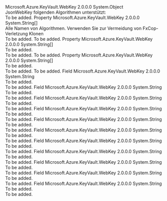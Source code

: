<Type Name="JsonWebKeySignatureAlgorithm" FullName="Microsoft.Azure.KeyVault.WebKey.JsonWebKeySignatureAlgorithm">
  <TypeSignature Language="C#" Value="public static class JsonWebKeySignatureAlgorithm" />
  <TypeSignature Language="ILAsm" Value=".class public auto ansi abstract sealed beforefieldinit JsonWebKeySignatureAlgorithm extends System.Object" />
  <TypeSignature Language="DocId" Value="T:Microsoft.Azure.KeyVault.WebKey.JsonWebKeySignatureAlgorithm" />
  <TypeSignature Language="VB.NET" Value="Public Class JsonWebKeySignatureAlgorithm" />
  <TypeSignature Language="F#" Value="type JsonWebKeySignatureAlgorithm = class" />
  <AssemblyInfo>
    <AssemblyName>Microsoft.Azure.KeyVault.WebKey</AssemblyName>
    <AssemblyVersion>2.0.0.0</AssemblyVersion>
  </AssemblyInfo>
  <Base>
    <BaseTypeName>System.Object</BaseTypeName>
  </Base>
  <Interfaces />
  <Docs>
    <summary>
            JsonWebKey folgenden Algorithmen unterstützt:
            </summary>
    <remarks>To be added.</remarks>
  </Docs>
  <Members>
    <Member MemberName="AllAlgorithms">
      <MemberSignature Language="C#" Value="public static string[] AllAlgorithms { get; }" />
      <MemberSignature Language="ILAsm" Value=".property string[] AllAlgorithms" />
      <MemberSignature Language="DocId" Value="P:Microsoft.Azure.KeyVault.WebKey.JsonWebKeySignatureAlgorithm.AllAlgorithms" />
      <MemberSignature Language="VB.NET" Value="Public Shared ReadOnly Property AllAlgorithms As String()" />
      <MemberSignature Language="F#" Value="member this.AllAlgorithms : string[]" Usage="Microsoft.Azure.KeyVault.WebKey.JsonWebKeySignatureAlgorithm.AllAlgorithms" />
      <MemberType>Property</MemberType>
      <AssemblyInfo>
        <AssemblyName>Microsoft.Azure.KeyVault.WebKey</AssemblyName>
        <AssemblyVersion>2.0.0.0</AssemblyVersion>
      </AssemblyInfo>
      <ReturnValue>
        <ReturnType>System.String[]</ReturnType>
      </ReturnValue>
      <Docs>
        <summary>
            Alle Namen von Algorithmen. Verwenden Sie zur Vermeidung von FxCop-Verletzung Klonen
            </summary>
        <value>To be added.</value>
        <remarks>To be added.</remarks>
      </Docs>
    </Member>
    <Member MemberName="AllEcAlgorithms">
      <MemberSignature Language="C#" Value="public static string[] AllEcAlgorithms { get; }" />
      <MemberSignature Language="ILAsm" Value=".property string[] AllEcAlgorithms" />
      <MemberSignature Language="DocId" Value="P:Microsoft.Azure.KeyVault.WebKey.JsonWebKeySignatureAlgorithm.AllEcAlgorithms" />
      <MemberSignature Language="VB.NET" Value="Public Shared ReadOnly Property AllEcAlgorithms As String()" />
      <MemberSignature Language="F#" Value="member this.AllEcAlgorithms : string[]" Usage="Microsoft.Azure.KeyVault.WebKey.JsonWebKeySignatureAlgorithm.AllEcAlgorithms" />
      <MemberType>Property</MemberType>
      <AssemblyInfo>
        <AssemblyName>Microsoft.Azure.KeyVault.WebKey</AssemblyName>
        <AssemblyVersion>2.0.0.0</AssemblyVersion>
      </AssemblyInfo>
      <ReturnValue>
        <ReturnType>System.String[]</ReturnType>
      </ReturnValue>
      <Docs>
        <summary>To be added.</summary>
        <value>To be added.</value>
        <remarks>To be added.</remarks>
      </Docs>
    </Member>
    <Member MemberName="AllRsaAlgorithms">
      <MemberSignature Language="C#" Value="public static string[] AllRsaAlgorithms { get; }" />
      <MemberSignature Language="ILAsm" Value=".property string[] AllRsaAlgorithms" />
      <MemberSignature Language="DocId" Value="P:Microsoft.Azure.KeyVault.WebKey.JsonWebKeySignatureAlgorithm.AllRsaAlgorithms" />
      <MemberSignature Language="VB.NET" Value="Public Shared ReadOnly Property AllRsaAlgorithms As String()" />
      <MemberSignature Language="F#" Value="member this.AllRsaAlgorithms : string[]" Usage="Microsoft.Azure.KeyVault.WebKey.JsonWebKeySignatureAlgorithm.AllRsaAlgorithms" />
      <MemberType>Property</MemberType>
      <AssemblyInfo>
        <AssemblyName>Microsoft.Azure.KeyVault.WebKey</AssemblyName>
        <AssemblyVersion>2.0.0.0</AssemblyVersion>
      </AssemblyInfo>
      <ReturnValue>
        <ReturnType>System.String[]</ReturnType>
      </ReturnValue>
      <Docs>
        <summary>To be added.</summary>
        <value>To be added.</value>
        <remarks>To be added.</remarks>
      </Docs>
    </Member>
    <Member MemberName="ECDSA256">
      <MemberSignature Language="C#" Value="public const string ECDSA256;" />
      <MemberSignature Language="ILAsm" Value=".field public static literal string ECDSA256" />
      <MemberSignature Language="DocId" Value="F:Microsoft.Azure.KeyVault.WebKey.JsonWebKeySignatureAlgorithm.ECDSA256" />
      <MemberSignature Language="VB.NET" Value="Public Const ECDSA256 As String " />
      <MemberSignature Language="F#" Value="val mutable ECDSA256 : string" Usage="Microsoft.Azure.KeyVault.WebKey.JsonWebKeySignatureAlgorithm.ECDSA256" />
      <MemberType>Field</MemberType>
      <AssemblyInfo>
        <AssemblyName>Microsoft.Azure.KeyVault.WebKey</AssemblyName>
        <AssemblyVersion>2.0.0.0</AssemblyVersion>
      </AssemblyInfo>
      <ReturnValue>
        <ReturnType>System.String</ReturnType>
      </ReturnValue>
      <Docs>
        <summary>To be added.</summary>
        <remarks>To be added.</remarks>
      </Docs>
    </Member>
    <Member MemberName="ES256">
      <MemberSignature Language="C#" Value="public const string ES256;" />
      <MemberSignature Language="ILAsm" Value=".field public static literal string ES256" />
      <MemberSignature Language="DocId" Value="F:Microsoft.Azure.KeyVault.WebKey.JsonWebKeySignatureAlgorithm.ES256" />
      <MemberSignature Language="VB.NET" Value="Public Const ES256 As String " />
      <MemberSignature Language="F#" Value="val mutable ES256 : string" Usage="Microsoft.Azure.KeyVault.WebKey.JsonWebKeySignatureAlgorithm.ES256" />
      <MemberType>Field</MemberType>
      <AssemblyInfo>
        <AssemblyName>Microsoft.Azure.KeyVault.WebKey</AssemblyName>
        <AssemblyVersion>2.0.0.0</AssemblyVersion>
      </AssemblyInfo>
      <ReturnValue>
        <ReturnType>System.String</ReturnType>
      </ReturnValue>
      <Docs>
        <summary>To be added.</summary>
        <remarks>To be added.</remarks>
      </Docs>
    </Member>
    <Member MemberName="ES384">
      <MemberSignature Language="C#" Value="public const string ES384;" />
      <MemberSignature Language="ILAsm" Value=".field public static literal string ES384" />
      <MemberSignature Language="DocId" Value="F:Microsoft.Azure.KeyVault.WebKey.JsonWebKeySignatureAlgorithm.ES384" />
      <MemberSignature Language="VB.NET" Value="Public Const ES384 As String " />
      <MemberSignature Language="F#" Value="val mutable ES384 : string" Usage="Microsoft.Azure.KeyVault.WebKey.JsonWebKeySignatureAlgorithm.ES384" />
      <MemberType>Field</MemberType>
      <AssemblyInfo>
        <AssemblyName>Microsoft.Azure.KeyVault.WebKey</AssemblyName>
        <AssemblyVersion>2.0.0.0</AssemblyVersion>
      </AssemblyInfo>
      <ReturnValue>
        <ReturnType>System.String</ReturnType>
      </ReturnValue>
      <Docs>
        <summary>To be added.</summary>
        <remarks>To be added.</remarks>
      </Docs>
    </Member>
    <Member MemberName="ES512">
      <MemberSignature Language="C#" Value="public const string ES512;" />
      <MemberSignature Language="ILAsm" Value=".field public static literal string ES512" />
      <MemberSignature Language="DocId" Value="F:Microsoft.Azure.KeyVault.WebKey.JsonWebKeySignatureAlgorithm.ES512" />
      <MemberSignature Language="VB.NET" Value="Public Const ES512 As String " />
      <MemberSignature Language="F#" Value="val mutable ES512 : string" Usage="Microsoft.Azure.KeyVault.WebKey.JsonWebKeySignatureAlgorithm.ES512" />
      <MemberType>Field</MemberType>
      <AssemblyInfo>
        <AssemblyName>Microsoft.Azure.KeyVault.WebKey</AssemblyName>
        <AssemblyVersion>2.0.0.0</AssemblyVersion>
      </AssemblyInfo>
      <ReturnValue>
        <ReturnType>System.String</ReturnType>
      </ReturnValue>
      <Docs>
        <summary>To be added.</summary>
        <remarks>To be added.</remarks>
      </Docs>
    </Member>
    <Member MemberName="PS256">
      <MemberSignature Language="C#" Value="public const string PS256;" />
      <MemberSignature Language="ILAsm" Value=".field public static literal string PS256" />
      <MemberSignature Language="DocId" Value="F:Microsoft.Azure.KeyVault.WebKey.JsonWebKeySignatureAlgorithm.PS256" />
      <MemberSignature Language="VB.NET" Value="Public Const PS256 As String " />
      <MemberSignature Language="F#" Value="val mutable PS256 : string" Usage="Microsoft.Azure.KeyVault.WebKey.JsonWebKeySignatureAlgorithm.PS256" />
      <MemberType>Field</MemberType>
      <AssemblyInfo>
        <AssemblyName>Microsoft.Azure.KeyVault.WebKey</AssemblyName>
        <AssemblyVersion>2.0.0.0</AssemblyVersion>
      </AssemblyInfo>
      <ReturnValue>
        <ReturnType>System.String</ReturnType>
      </ReturnValue>
      <Docs>
        <summary>To be added.</summary>
        <remarks>To be added.</remarks>
      </Docs>
    </Member>
    <Member MemberName="PS384">
      <MemberSignature Language="C#" Value="public const string PS384;" />
      <MemberSignature Language="ILAsm" Value=".field public static literal string PS384" />
      <MemberSignature Language="DocId" Value="F:Microsoft.Azure.KeyVault.WebKey.JsonWebKeySignatureAlgorithm.PS384" />
      <MemberSignature Language="VB.NET" Value="Public Const PS384 As String " />
      <MemberSignature Language="F#" Value="val mutable PS384 : string" Usage="Microsoft.Azure.KeyVault.WebKey.JsonWebKeySignatureAlgorithm.PS384" />
      <MemberType>Field</MemberType>
      <AssemblyInfo>
        <AssemblyName>Microsoft.Azure.KeyVault.WebKey</AssemblyName>
        <AssemblyVersion>2.0.0.0</AssemblyVersion>
      </AssemblyInfo>
      <ReturnValue>
        <ReturnType>System.String</ReturnType>
      </ReturnValue>
      <Docs>
        <summary>To be added.</summary>
        <remarks>To be added.</remarks>
      </Docs>
    </Member>
    <Member MemberName="PS512">
      <MemberSignature Language="C#" Value="public const string PS512;" />
      <MemberSignature Language="ILAsm" Value=".field public static literal string PS512" />
      <MemberSignature Language="DocId" Value="F:Microsoft.Azure.KeyVault.WebKey.JsonWebKeySignatureAlgorithm.PS512" />
      <MemberSignature Language="VB.NET" Value="Public Const PS512 As String " />
      <MemberSignature Language="F#" Value="val mutable PS512 : string" Usage="Microsoft.Azure.KeyVault.WebKey.JsonWebKeySignatureAlgorithm.PS512" />
      <MemberType>Field</MemberType>
      <AssemblyInfo>
        <AssemblyName>Microsoft.Azure.KeyVault.WebKey</AssemblyName>
        <AssemblyVersion>2.0.0.0</AssemblyVersion>
      </AssemblyInfo>
      <ReturnValue>
        <ReturnType>System.String</ReturnType>
      </ReturnValue>
      <Docs>
        <summary>To be added.</summary>
        <remarks>To be added.</remarks>
      </Docs>
    </Member>
    <Member MemberName="RS256">
      <MemberSignature Language="C#" Value="public const string RS256;" />
      <MemberSignature Language="ILAsm" Value=".field public static literal string RS256" />
      <MemberSignature Language="DocId" Value="F:Microsoft.Azure.KeyVault.WebKey.JsonWebKeySignatureAlgorithm.RS256" />
      <MemberSignature Language="VB.NET" Value="Public Const RS256 As String " />
      <MemberSignature Language="F#" Value="val mutable RS256 : string" Usage="Microsoft.Azure.KeyVault.WebKey.JsonWebKeySignatureAlgorithm.RS256" />
      <MemberType>Field</MemberType>
      <AssemblyInfo>
        <AssemblyName>Microsoft.Azure.KeyVault.WebKey</AssemblyName>
        <AssemblyVersion>2.0.0.0</AssemblyVersion>
      </AssemblyInfo>
      <ReturnValue>
        <ReturnType>System.String</ReturnType>
      </ReturnValue>
      <Docs>
        <summary>To be added.</summary>
        <remarks>To be added.</remarks>
      </Docs>
    </Member>
    <Member MemberName="RS384">
      <MemberSignature Language="C#" Value="public const string RS384;" />
      <MemberSignature Language="ILAsm" Value=".field public static literal string RS384" />
      <MemberSignature Language="DocId" Value="F:Microsoft.Azure.KeyVault.WebKey.JsonWebKeySignatureAlgorithm.RS384" />
      <MemberSignature Language="VB.NET" Value="Public Const RS384 As String " />
      <MemberSignature Language="F#" Value="val mutable RS384 : string" Usage="Microsoft.Azure.KeyVault.WebKey.JsonWebKeySignatureAlgorithm.RS384" />
      <MemberType>Field</MemberType>
      <AssemblyInfo>
        <AssemblyName>Microsoft.Azure.KeyVault.WebKey</AssemblyName>
        <AssemblyVersion>2.0.0.0</AssemblyVersion>
      </AssemblyInfo>
      <ReturnValue>
        <ReturnType>System.String</ReturnType>
      </ReturnValue>
      <Docs>
        <summary>To be added.</summary>
        <remarks>To be added.</remarks>
      </Docs>
    </Member>
    <Member MemberName="RS512">
      <MemberSignature Language="C#" Value="public const string RS512;" />
      <MemberSignature Language="ILAsm" Value=".field public static literal string RS512" />
      <MemberSignature Language="DocId" Value="F:Microsoft.Azure.KeyVault.WebKey.JsonWebKeySignatureAlgorithm.RS512" />
      <MemberSignature Language="VB.NET" Value="Public Const RS512 As String " />
      <MemberSignature Language="F#" Value="val mutable RS512 : string" Usage="Microsoft.Azure.KeyVault.WebKey.JsonWebKeySignatureAlgorithm.RS512" />
      <MemberType>Field</MemberType>
      <AssemblyInfo>
        <AssemblyName>Microsoft.Azure.KeyVault.WebKey</AssemblyName>
        <AssemblyVersion>2.0.0.0</AssemblyVersion>
      </AssemblyInfo>
      <ReturnValue>
        <ReturnType>System.String</ReturnType>
      </ReturnValue>
      <Docs>
        <summary>To be added.</summary>
        <remarks>To be added.</remarks>
      </Docs>
    </Member>
    <Member MemberName="RSNULL">
      <MemberSignature Language="C#" Value="public const string RSNULL;" />
      <MemberSignature Language="ILAsm" Value=".field public static literal string RSNULL" />
      <MemberSignature Language="DocId" Value="F:Microsoft.Azure.KeyVault.WebKey.JsonWebKeySignatureAlgorithm.RSNULL" />
      <MemberSignature Language="VB.NET" Value="Public Const RSNULL As String " />
      <MemberSignature Language="F#" Value="val mutable RSNULL : string" Usage="Microsoft.Azure.KeyVault.WebKey.JsonWebKeySignatureAlgorithm.RSNULL" />
      <MemberType>Field</MemberType>
      <AssemblyInfo>
        <AssemblyName>Microsoft.Azure.KeyVault.WebKey</AssemblyName>
        <AssemblyVersion>2.0.0.0</AssemblyVersion>
      </AssemblyInfo>
      <ReturnValue>
        <ReturnType>System.String</ReturnType>
      </ReturnValue>
      <Docs>
        <summary>To be added.</summary>
        <remarks>To be added.</remarks>
      </Docs>
    </Member>
  </Members>
</Type>